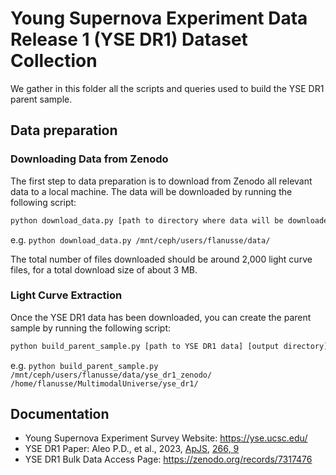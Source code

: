 # Young Supernova Experiment Data Release 1 (YSE DR1) Dataset Collection

We gather in this folder all the scripts and queries used to build the YSE DR1 parent sample.

## Data preparation

### Downloading Data from Zenodo

The first step to data preparation is to download from Zenodo all relevant data to a local machine. The data will be downloaded by running the following script:
```bash
python download_data.py [path to directory where data will be downloaded]
```
e.g. `python download_data.py /mnt/ceph/users/flanusse/data/`

The total number of files downloaded should be around 2,000 light curve files, for a total download size of about 3 MB.

### Light Curve Extraction

Once the YSE DR1 data has been downloaded, you can create the parent sample by running the following script:
```bash
python build_parent_sample.py [path to YSE DR1 data] [output directory]
```
e.g. `python build_parent_sample.py /mnt/ceph/users/flanusse/data/yse_dr1_zenodo/ /home/flanusse/MultimodalUniverse/yse_dr1/`

## Documentation

- Young Supernova Experiment Survey Website: https://yse.ucsc.edu/
- YSE DR1 Paper: Aleo P.D., et al., 2023, [ApJS](https://iopscience.iop.org/article/10.3847/1538-4365/acbfba), [266, 9](https://ui.adsabs.harvard.edu/abs/2023ApJS..266....9A/abstract)
- YSE DR1 Bulk Data Access Page: https://zenodo.org/records/7317476
